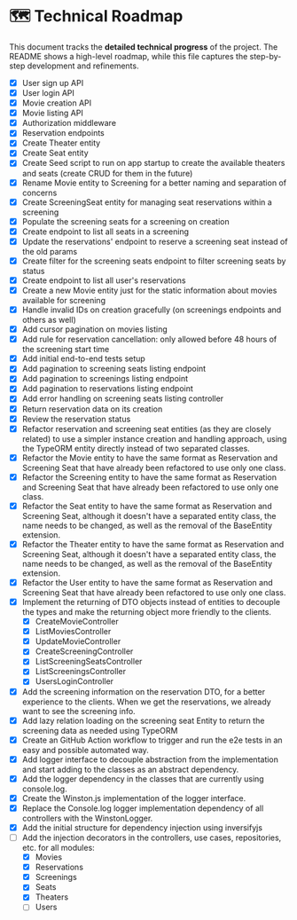 # 🗺️ Technical Roadmap

This document tracks the **detailed technical progress** of the project. The README shows a high-level roadmap, while this file captures the step-by-step development and refinements.

- [x] User sign up API
- [x] User login API
- [x] Movie creation API
- [x] Movie listing API
- [x] Authorization middleware
- [x] Reservation endpoints
- [x] Create Theater entity
- [x] Create Seat entity
- [x] Create Seed script to run on app startup to create the available theaters and seats (create CRUD for them in the future)
- [x] Rename Movie entity to Screening for a better naming and separation of concerns
- [x] Create ScreeningSeat entity for managing seat reservations within a screening
- [x] Populate the screening seats for a screening on creation
- [x] Create endpoint to list all seats in a screening
- [x] Update the reservations' endpoint to reserve a screening seat instead of the old params
- [x] Create filter for the screening seats endpoint to filter screening seats by status
- [x] Create endpoint to list all user's reservations
- [x] Create a new Movie entity just for the static information about movies available for screening
- [x] Handle invalid IDs on creation gracefully (on screenings endpoints and others as well)
- [x] Add cursor pagination on movies listing
- [x] Add rule for reservation cancellation: only allowed before 48 hours of the screening start time
- [x] Add initial end-to-end tests setup
- [x] Add pagination to screening seats listing endpoint
- [x] Add pagination to screenings listing endpoint
- [x] Add pagination to reservations listing endpoint
- [x] Add error handling on screening seats listing controller
- [x] Return reservation data on its creation
- [x] Review the reservation status
- [x] Refactor reservation and screening seat entities (as they are closely related) to use a simpler instance creation and handling approach, using the TypeORM entity directly instead of two separated classes.
- [x] Refactor the Movie entity to have the same format as Reservation and Screening Seat that have already been refactored to use only one class.
- [x] Refactor the Screening entity to have the same format as Reservation and Screening Seat that have already been refactored to use only one class.
- [x] Refactor the Seat entity to have the same format as Reservation and Screening Seat, although it doesn't have a separated entity class, the name needs to be changed, as well as the removal of the BaseEntity extension.
- [x] Refactor the Theater entity to have the same format as Reservation and Screening Seat, although it doesn't have a separated entity class, the name needs to be changed, as well as the removal of the BaseEntity extension.
- [x] Refactor the User entity to have the same format as Reservation and Screening Seat that have already been refactored to use only one class.
- [x] Implement the returning of DTO objects instead of entities to decouple the types and make the returning object more friendly to the clients.
  - [x] CreateMovieController
  - [x] ListMoviesController
  - [x] UpdateMovieController
  - [x] CreateScreeningController
  - [x] ListScreeningSeatsController
  - [x] ListScreeningsController
  - [x] UsersLoginController
- [x] Add the screening information on the reservation DTO, for a better experience to the clients. When we get the reservations, we already want to see the screening info.
- [x] Add lazy relation loading on the screening seat Entity to return the screening data as needed using TypeORM
- [x] Create an GitHub Action workflow to trigger and run the e2e tests in an easy and possible automated way.
- [x] Add logger interface to decouple abstraction from the implementation and start adding to the classes as an abstract dependency.
- [x] Add the logger dependency in the classes that are currently using console.log.
- [x] Create the Winston.js implementation of the logger interface.
- [x] Replace the Console.log logger implementation dependency of all controllers with the WinstonLogger.
- [x] Add the initial structure for dependency injection using inversifyjs
- [ ] Add the injection decorators in the controllers, use cases, repositories, etc. for all modules:
  - [x] Movies
  - [x] Reservations
  - [x] Screenings
  - [x] Seats
  - [x] Theaters
  - [ ] Users
